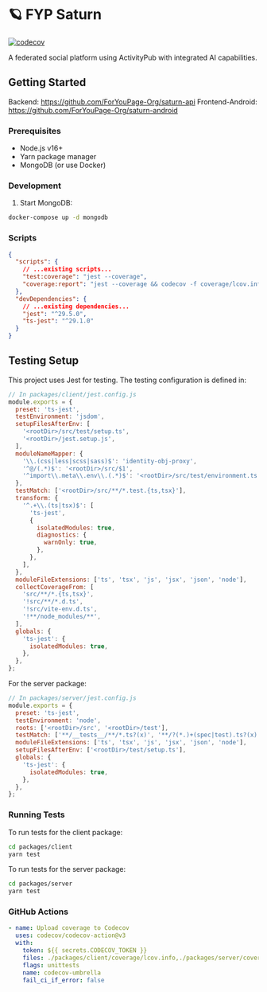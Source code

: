 # 🪐 FYP Saturn

[![codecov](https://codecov.io/gh/marx1108/FYP-Saturn/branch/main/graph/badge.svg)](https://codecov.io/gh/marx1108/Saturn)

A federated social platform using ActivityPub with integrated AI capabilities.

## Getting Started

Backend: https://github.com/ForYouPage-Org/saturn-api
Frontend-Android: https://github.com/ForYouPage-Org/saturn-android


### Prerequisites

- Node.js v16+
- Yarn package manager
- MongoDB (or use Docker)

### Development

1. Start MongoDB:

```bash
docker-compose up -d mongodb
```

### Scripts

```json
{
  "scripts": {
    // ...existing scripts...
    "test:coverage": "jest --coverage",
    "coverage:report": "jest --coverage && codecov -f coverage/lcov.info -F server"
  },
  "devDependencies": {
    // ...existing dependencies...
    "jest": "^29.5.0",
    "ts-jest": "^29.1.0"
  }
}
```

## Testing Setup

This project uses Jest for testing. The testing configuration is defined in:

```javascript
// In packages/client/jest.config.js
module.exports = {
  preset: 'ts-jest',
  testEnvironment: 'jsdom',
  setupFilesAfterEnv: [
    '<rootDir>/src/test/setup.ts',
    '<rootDir>/jest.setup.js',
  ],
  moduleNameMapper: {
    '\\.(css|less|scss|sass)$': 'identity-obj-proxy',
    '^@/(.*)$': '<rootDir>/src/$1',
    '^import\\.meta\\.env\\.(.*)$': '<rootDir>/src/test/environment.ts',
  },
  testMatch: ['<rootDir>/src/**/*.test.{ts,tsx}'],
  transform: {
    '^.+\\.(ts|tsx)$': [
      'ts-jest',
      {
        isolatedModules: true,
        diagnostics: {
          warnOnly: true,
        },
      },
    ],
  },
  moduleFileExtensions: ['ts', 'tsx', 'js', 'jsx', 'json', 'node'],
  collectCoverageFrom: [
    'src/**/*.{ts,tsx}',
    '!src/**/*.d.ts',
    '!src/vite-env.d.ts',
    '!**/node_modules/**',
  ],
  globals: {
    'ts-jest': {
      isolatedModules: true,
    },
  },
};
```

For the server package:

```javascript
// In packages/server/jest.config.js
module.exports = {
  preset: 'ts-jest',
  testEnvironment: 'node',
  roots: ['<rootDir>/src', '<rootDir>/test'],
  testMatch: ['**/__tests__/**/*.ts?(x)', '**/?(*.)+(spec|test).ts?(x)'],
  moduleFileExtensions: ['ts', 'tsx', 'js', 'jsx', 'json', 'node'],
  setupFilesAfterEnv: ['<rootDir>/test/setup.ts'],
  globals: {
    'ts-jest': {
      isolatedModules: true,
    },
  },
};
```

### Running Tests

To run tests for the client package:

```bash
cd packages/client
yarn test
```

To run tests for the server package:

```bash
cd packages/server
yarn test
```

### GitHub Actions

```yaml
- name: Upload coverage to Codecov
  uses: codecov/codecov-action@v3
  with:
    token: ${{ secrets.CODECOV_TOKEN }}
    files: ./packages/client/coverage/lcov.info,./packages/server/coverage/lcov.info
    flags: unittests
    name: codecov-umbrella
    fail_ci_if_error: false
```
